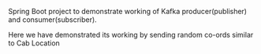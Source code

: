 Spring Boot project to demonstrate working of Kafka producer(publisher) and consumer(subscriber).

Here we have demonstrated its working by sending random co-ords similar to Cab Location
